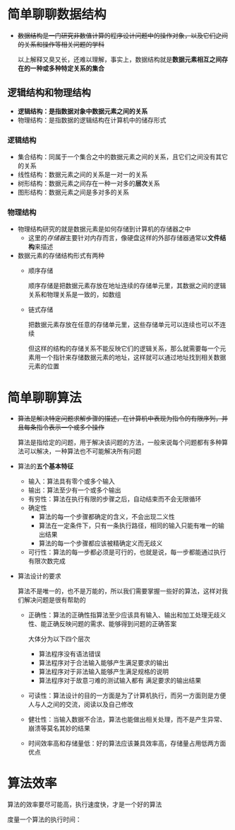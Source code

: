 # 简单聊聊数据结构
  - ~~数据结构是一门研究非数值计算的程序设计问题中的操作对象，以及它们之间的关系和操作等相关问题的学科~~
    
    以上解释又臭又长，还难以理解，事实上，数据结构就是**数据元素相互之间存在的一种或多种特定关系的集合**
## 逻辑结构和物理结构
  - **逻辑结构：是指数据对象中数据元素之间的关系**
  - 物理结构：是指数据的逻辑结构在计算机中的储存形式

### 逻辑结构
  - 集合结构：同属于一个集合之中的数据元素之间的关系，且它们之间没有其它的关系
  - 线性结构：数据元素之间的关系是一对一的关系
  - 树形结构：数据元素之间存在一种一对多的**层次**关系
  - 图形结构：数据元素之间是多对多的关系
### 物理结构
  - 物理结构研究的就是数据元素是如何存储到计算机的存储器之中
    - 这里的*存储器*主要针对内存而言，像硬盘这样的外部存储器通常以**文件结构**来描述
  - 数据元素的存储结构形式有两种
    - 顺序存储
      
      顺序存储是把数据元素存放在地址连续的存储单元里，其数据之间的逻辑关系和物理关系是一致的，如数组
    - 链式存储
      
      把数据元素存放在任意的存储单元里，这些存储单元可以连续也可以不连续
      
      但这样的结构的存储关系不能反映它们的逻辑关系，那么就需要每一个元素用一个指针来存储数据元素的地址，这样就可以通过地址找到相关数据元素的位置
# 简单聊聊算法
  - ~~算法是解决特定问题求解步骤的描述，在计算机中表现为指令的有限序列，并且每条指令表示一个或多个操作~~

    算法是指给定的问题，用于解决该问题的方法，一般来说每个问题都有多种算法可以解决，一种算法也不可能解决所有问题

- 算法的**五个基本特征**

  - 输入：算法具有零个或多个输入
  - 输出：算法至少有一个或多个输出
  - 有穷性：算法在执行有限的步骤之后，自动结束而不会无限循环
  - 确定性
    - 算法的每一个步骤都确定的含义，不会出现二义性
    - 算法在一定条件下，只有一条执行路径，相同的输入只能有唯一的输出结果
    - 算法的每一个步骤都应该被精确定义而无歧义
  - 可行性：算法的每一步都必须是可行的，也就是说，每一步都能通过执行有限次数完成

- 算法设计的要求

  算法不是唯一的，也不是万能的，所以我们需要掌握一些好的算法，这样对我们解决问题是很有帮助的

  - 正确性：算法的正确性指算法至少应该具有输入、输出和加工处理无歧义性、能正确反映问题的需求、能够得到问题的正确答案

    大体分为以下四个层次

    - 算法程序没有语法错误
    - 算法程序对于合法输入能够产生满足要求的输出
    - 算法程序对于非法输入能够产生满足规格的说明
    - 算法程序对于故意刁难的测试输入都有 满足要求的输出结果

  - 可读性：算法设计的目的一方面是为了计算机执行，而另一方面则是方便人与人之间的交流，阅读以及自己修改

  - 健壮性：当输入数据不合法，算法也能做出相关处理，而不是产生异常、崩溃等莫名其妙的结果

  - 时间效率高和存储量低：好的算法应该兼具效率高，存储量占用低两方面优点

  

# 算法效率

算法的效率要尽可能高，执行速度快，才是一个好的算法

度量一个算法的执行时间：
